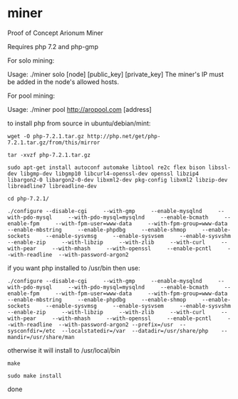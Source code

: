 # miner
Proof of Concept Arionum Miner

Requires php 7.2 and php-gmp

For solo mining:

Usage: ./miner solo [node] [public_key] [private_key]
The miner's IP must be added in the node's allowed hosts.


For pool mining:

Usage: ./miner pool http://aropool.com [address]


to install php from source in ubuntu/debian/mint:

`wget -O php-7.2.1.tar.gz http://php.net/get/php-7.2.1.tar.gz/from/this/mirror`

`tar -xvzf php-7.2.1.tar.gz`

`sudo apt-get install autoconf automake libtool re2c flex bison libssl-dev libgmp-dev libgmp10 libcurl4-openssl-dev openssl libzip4 libargon2-0 libargon2-0-dev libxml2-dev pkg-config libxml2 libzip-dev libreadline7 libreadline-dev`

`cd php-7.2.1/`

`./configure --disable-cgi     --with-gmp     --enable-mysqlnd     --with-pdo-mysql     --with-pdo-mysql=mysqlnd     --enable-bcmath     --enable-fpm     --with-fpm-user=www-data     --with-fpm-group=www-data     --enable-mbstring     --enable-phpdbg     --enable-shmop     --enable-sockets     --enable-sysvmsg     --enable-sysvsem     --enable-sysvshm     --enable-zip     --with-libzip     --with-zlib     --with-curl     --with-pear     --with-mhash     --with-openssl     --enable-pcntl     --with-readline  --with-password-argon2`

if you want php installed to /usr/bin then use:

`./configure --disable-cgi     --with-gmp     --enable-mysqlnd     --with-pdo-mysql     --with-pdo-mysql=mysqlnd     --enable-bcmath     --enable-fpm     --with-fpm-user=www-data     --with-fpm-group=www-data     --enable-mbstring     --enable-phpdbg     --enable-shmop     --enable-sockets     --enable-sysvmsg     --enable-sysvsem     --enable-sysvshm     --enable-zip     --with-libzip     --with-zlib     --with-curl     --with-pear     --with-mhash     --with-openssl     --enable-pcntl     --with-readline  --with-password-argon2 --prefix=/usr  --sysconfdir=/etc  --localstatedir=/var  --datadir=/usr/share/php    --mandir=/usr/share/man `

otherwise it will install to /usr/local/bin

`make`

`sudo make install`

done
